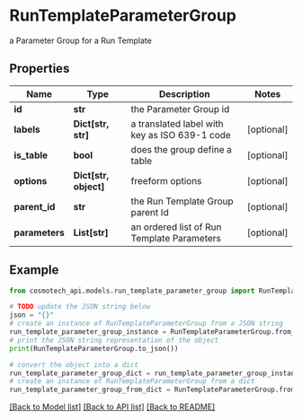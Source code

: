 # RunTemplateParameterGroup

a Parameter Group for a Run Template

## Properties

Name | Type | Description | Notes
------------ | ------------- | ------------- | -------------
**id** | **str** | the Parameter Group id | 
**labels** | **Dict[str, str]** | a translated label with key as ISO 639-1 code | [optional] 
**is_table** | **bool** | does the group define a table | [optional] 
**options** | **Dict[str, object]** | freeform options | [optional] 
**parent_id** | **str** | the Run Template Group parent Id | [optional] 
**parameters** | **List[str]** | an ordered list of Run Template Parameters | [optional] 

## Example

```python
from cosmotech_api.models.run_template_parameter_group import RunTemplateParameterGroup

# TODO update the JSON string below
json = "{}"
# create an instance of RunTemplateParameterGroup from a JSON string
run_template_parameter_group_instance = RunTemplateParameterGroup.from_json(json)
# print the JSON string representation of the object
print(RunTemplateParameterGroup.to_json())

# convert the object into a dict
run_template_parameter_group_dict = run_template_parameter_group_instance.to_dict()
# create an instance of RunTemplateParameterGroup from a dict
run_template_parameter_group_from_dict = RunTemplateParameterGroup.from_dict(run_template_parameter_group_dict)
```
[[Back to Model list]](../README.md#documentation-for-models) [[Back to API list]](../README.md#documentation-for-api-endpoints) [[Back to README]](../README.md)


